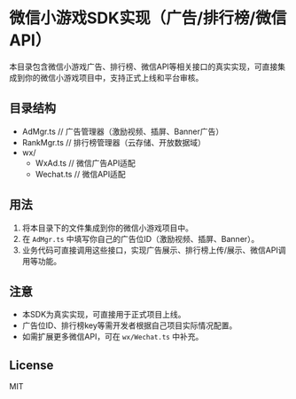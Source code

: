 # 微信小游戏SDK实现（广告/排行榜/微信API）

本目录包含微信小游戏广告、排行榜、微信API等相关接口的真实实现，可直接集成到你的微信小游戏项目中，支持正式上线和平台审核。

## 目录结构

- AdMgr.ts      // 广告管理器（激励视频、插屏、Banner广告）
- RankMgr.ts    // 排行榜管理器（云存储、开放数据域）
- wx/
  - WxAd.ts     // 微信广告API适配
  - Wechat.ts   // 微信API适配

## 用法

1. 将本目录下的文件集成到你的微信小游戏项目中。
2. 在 `AdMgr.ts` 中填写你自己的广告位ID（激励视频、插屏、Banner）。
3. 业务代码可直接调用这些接口，实现广告展示、排行榜上传/展示、微信API调用等功能。

## 注意

- 本SDK为真实实现，可直接用于正式项目上线。
- 广告位ID、排行榜key等需开发者根据自己项目实际情况配置。
- 如需扩展更多微信API，可在 `wx/Wechat.ts` 中补充。

## License

MIT
